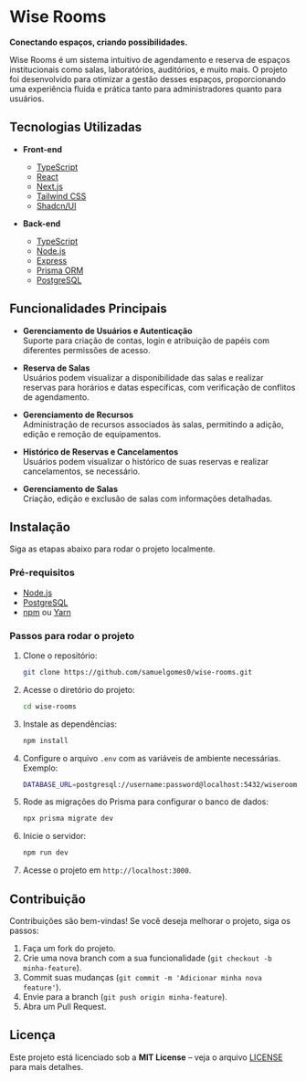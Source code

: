 
# Wise Rooms

**Conectando espaços, criando possibilidades.**

Wise Rooms é um sistema intuitivo de agendamento e reserva de espaços institucionais como salas, laboratórios, auditórios, e muito mais. O projeto foi desenvolvido para otimizar a gestão desses espaços, proporcionando uma experiência fluida e prática tanto para administradores quanto para usuários.

## Tecnologias Utilizadas

- **Front-end**
  - [TypeScript](https://www.typescriptlang.org/)
  - [React](https://reactjs.org/)
  - [Next.js](https://nextjs.org/)
  - [Tailwind CSS](https://tailwindcss.com/)
  - [Shadcn/UI](https://shadcn.dev/)

- **Back-end**
  - [TypeScript](https://www.typescriptlang.org/)
  - [Node.js](https://nodejs.org/)
  - [Express](https://expressjs.com/)
  - [Prisma ORM](https://www.prisma.io/)
  - [PostgreSQL](https://www.postgresql.org/)

## Funcionalidades Principais

- **Gerenciamento de Usuários e Autenticação**  
   Suporte para criação de contas, login e atribuição de papéis com diferentes permissões de acesso.

- **Reserva de Salas**  
   Usuários podem visualizar a disponibilidade das salas e realizar reservas para horários e datas específicas, com verificação de conflitos de agendamento.

- **Gerenciamento de Recursos**  
   Administração de recursos associados às salas, permitindo a adição, edição e remoção de equipamentos.

- **Histórico de Reservas e Cancelamentos**  
   Usuários podem visualizar o histórico de suas reservas e realizar cancelamentos, se necessário.

- **Gerenciamento de Salas**  
   Criação, edição e exclusão de salas com informações detalhadas.


## Instalação

Siga as etapas abaixo para rodar o projeto localmente.

### Pré-requisitos

- [Node.js](https://nodejs.org/)
- [PostgreSQL](https://www.postgresql.org/)
- [npm](https://www.npmjs.com/) ou [Yarn](https://yarnpkg.com/)

### Passos para rodar o projeto

1. Clone o repositório:
   ```bash
   git clone https://github.com/samuelgomes0/wise-rooms.git
   ```

2. Acesse o diretório do projeto:
   ```bash
   cd wise-rooms
   ```

3. Instale as dependências:
   ```bash
   npm install
   ```

4. Configure o arquivo `.env` com as variáveis de ambiente necessárias. Exemplo:
   ```bash
   DATABASE_URL=postgresql://username:password@localhost:5432/wiserooms
   ```

5. Rode as migrações do Prisma para configurar o banco de dados:
   ```bash
   npx prisma migrate dev
   ```

6. Inicie o servidor:
   ```bash
   npm run dev
   ```

7. Acesse o projeto em `http://localhost:3000`.

## Contribuição

Contribuições são bem-vindas! Se você deseja melhorar o projeto, siga os passos:

1. Faça um fork do projeto.
2. Crie uma nova branch com a sua funcionalidade (`git checkout -b minha-feature`).
3. Commit suas mudanças (`git commit -m 'Adicionar minha nova feature'`).
4. Envie para a branch (`git push origin minha-feature`).
5. Abra um Pull Request.

## Licença

Este projeto está licenciado sob a **MIT License** – veja o arquivo [LICENSE](LICENSE) para mais detalhes.
